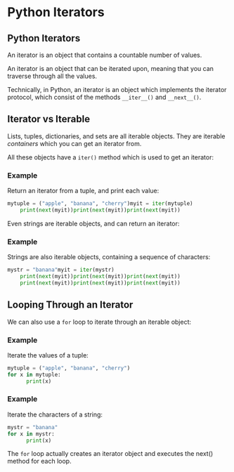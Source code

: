 
Python Iterators
================


Python Iterators
----------------


An iterator is an object that contains a countable number of values.


An iterator is an object that can be iterated upon, meaning that you can 
traverse through all the values.


Technically, in Python, an iterator is an object which implements the 
iterator protocol, which consist of the methods `__iter__()` 
and `__next__()`.


Iterator vs Iterable
--------------------


Lists, tuples, dictionaries, and sets are all iterable objects. They are iterable
*containers* which you can get an iterator from.


All these objects have a `iter()` method which is used to get an iterator:



### Example


Return an iterator from a tuple, and print each value:



```python
mytuple = ("apple", "banana", "cherry")myit = iter(mytuple)
    print(next(myit))print(next(myit))print(next(myit))

```


Even strings are iterable objects, and can return an iterator:



### Example


Strings are also iterable objects, containing a sequence of characters:



```python
mystr = "banana"myit = iter(mystr)
    print(next(myit))print(next(myit))print(next(myit))
    print(next(myit))print(next(myit))print(next(myit))

```


Looping Through an Iterator
---------------------------


We can also use a `for` loop to iterate through an iterable object:



### Example


Iterate the values of a tuple:



```python
mytuple = ("apple", "banana", "cherry")
for x in mytuple:
      print(x)
```



### Example


Iterate the characters of a string:



```python
mystr = "banana"
for x in mystr:
      print(x)
```


The `for` loop actually creates an iterator object and executes the next() 
method for each loop.


